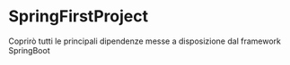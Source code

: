 # SpringFirstProject
Coprirò tutti le principali dipendenze messe a disposizione dal framework SpringBoot
